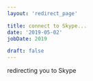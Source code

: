 ```yaml
---
layout: 'redirect_page'

title: connect to Skype...
date: '2019-05-02'
jobDate: 2019

draft: false
---
```


redirecting you to Skype

<script>
  if ('{{ getenv "LINK_GITHUB" }}' != ''){

    window.location.replace('{{ getenv "LINK_GITHUB" }}');
  }else{
    console.log('"LINK_GITHUB" is empty')
  }
</script>
